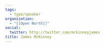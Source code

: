 ```yaml
---
tags:
  - type/speaker
organization:
  - "[[Open North]]"
social:
  twitter: http://twitter.com/mckinneyjames
title: James McKinney
---
```



